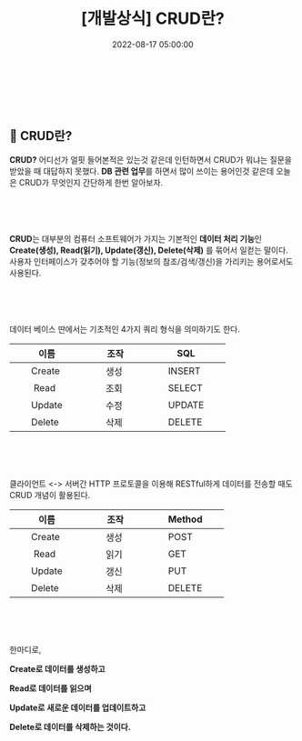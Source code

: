 ﻿---
permalink: /2022-08-17-CRUD란/
published: true
title: "[개발상식] CRUD란?"
date: 2022-08-17 05:00:00
toc: true
toc_sticky: true
toc_label: "CRUD란"
categories:
- 개발상식
tags:
- CRUD
- 개발상식
- DB
- REST API
---

<br><br><br>

  

## 👀 CRUD란?

**CRUD?** 어디선가 얼핏 들어본적은 있는것 같은데 인턴하면서 CRUD가 뭐냐는 질문을 받았을 때 대답하지 못했다. **DB 관련 업무**를 하면서 많이 쓰이는 용어인것 같은데 오늘은 CRUD가 무엇인지 간단하게 한번 알아보자.

  

<br><br><br>

  

**CRUD**는 대부분의 컴퓨터 소프트웨어가 가지는 기본적인 **데이터 처리 기능**인 **Create(생성), Read(읽기), Update(갱신), Delete(삭제)** 를 묶어서 일컫는 말이다. 사용자 인터페이스가 갖추어야 할 기능(정보의 참조/검색/갱신)을 가리키는 용어로서도 사용된다.

  

<br><br><br>

데이터 베이스 딴에서는 기초적인 4가지 쿼리 형식을 의미하기도 한다.

|&nbsp;&nbsp;&nbsp;&nbsp;&nbsp;&nbsp;&nbsp;이름&nbsp;&nbsp;&nbsp;&nbsp;&nbsp;&nbsp;&nbsp;|&nbsp;&nbsp;&nbsp;&nbsp;&nbsp;&nbsp;&nbsp;조작&nbsp;&nbsp;&nbsp;&nbsp;&nbsp;&nbsp;&nbsp;|&nbsp;&nbsp;&nbsp;&nbsp;&nbsp;&nbsp;&nbsp;SQL&nbsp;&nbsp;&nbsp;&nbsp;&nbsp;&nbsp;&nbsp;|
|---|---|---|
| &nbsp;&nbsp;&nbsp;&nbsp;&nbsp;&nbsp;&nbsp;Create &nbsp;&nbsp;&nbsp;&nbsp;&nbsp;&nbsp;&nbsp;|&nbsp;&nbsp;&nbsp;&nbsp;&nbsp;&nbsp;&nbsp;생성&nbsp;&nbsp;&nbsp;&nbsp;&nbsp;&nbsp;&nbsp; | &nbsp;&nbsp;&nbsp;&nbsp;&nbsp;&nbsp;&nbsp;INSERT&nbsp;&nbsp;&nbsp;&nbsp;&nbsp;&nbsp;&nbsp; |
| &nbsp;&nbsp;&nbsp;&nbsp;&nbsp;&nbsp;&nbsp;&nbsp;Read&nbsp;&nbsp;&nbsp;&nbsp;&nbsp; | &nbsp;&nbsp;&nbsp;&nbsp;&nbsp;&nbsp;&nbsp;조회&nbsp;&nbsp;&nbsp;&nbsp;&nbsp;&nbsp;&nbsp; |&nbsp;&nbsp;&nbsp;&nbsp;&nbsp;&nbsp;&nbsp;SELECT&nbsp;&nbsp;&nbsp;&nbsp;&nbsp;&nbsp;&nbsp; |
| &nbsp;&nbsp;&nbsp;&nbsp;&nbsp;&nbsp;&nbsp;Update&nbsp;&nbsp;&nbsp;&nbsp;&nbsp;&nbsp;&nbsp; | &nbsp;&nbsp;&nbsp;&nbsp;&nbsp;&nbsp;&nbsp;수정 &nbsp;&nbsp;&nbsp;&nbsp;&nbsp;&nbsp;&nbsp;| &nbsp;&nbsp;&nbsp;&nbsp;&nbsp;&nbsp;&nbsp;UPDATE&nbsp;&nbsp;&nbsp;&nbsp;&nbsp;&nbsp;&nbsp; |
| &nbsp;&nbsp;&nbsp;&nbsp;&nbsp;&nbsp;&nbsp;Delete &nbsp;&nbsp;&nbsp;&nbsp;&nbsp;&nbsp;&nbsp;| &nbsp;&nbsp;&nbsp;&nbsp;&nbsp;&nbsp;&nbsp;삭제&nbsp;&nbsp;&nbsp;&nbsp;&nbsp;&nbsp;&nbsp; | &nbsp;&nbsp;&nbsp;&nbsp;&nbsp;&nbsp;&nbsp;DELETE&nbsp;&nbsp;&nbsp;&nbsp;&nbsp;&nbsp;&nbsp; |


<br><br><br>

클라이언트 <-> 서버간 HTTP 프로토콜을 이용해 RESTful하게 데이터를 전송할 때도 CRUD 개념이 활용된다.




|&nbsp;&nbsp;&nbsp;&nbsp;&nbsp;&nbsp;&nbsp;이름&nbsp;&nbsp;&nbsp;&nbsp;&nbsp;&nbsp;&nbsp;|&nbsp;&nbsp;&nbsp;&nbsp;&nbsp;&nbsp;&nbsp;조작&nbsp;&nbsp;&nbsp;&nbsp;&nbsp;&nbsp;&nbsp;|&nbsp;&nbsp;&nbsp;&nbsp;&nbsp;&nbsp;&nbsp;Method&nbsp;&nbsp;&nbsp;&nbsp;&nbsp;&nbsp;&nbsp;|
|---|---|---|
| &nbsp;&nbsp;&nbsp;&nbsp;&nbsp;&nbsp;&nbsp;Create &nbsp;&nbsp;&nbsp;&nbsp;&nbsp;&nbsp;&nbsp;|&nbsp;&nbsp;&nbsp;&nbsp;&nbsp;&nbsp;&nbsp;생성&nbsp;&nbsp;&nbsp;&nbsp;&nbsp;&nbsp;&nbsp; | &nbsp;&nbsp;&nbsp;&nbsp;&nbsp;&nbsp;&nbsp;POST&nbsp;&nbsp;&nbsp;&nbsp;&nbsp;&nbsp;&nbsp; |
| &nbsp;&nbsp;&nbsp;&nbsp;&nbsp;&nbsp;&nbsp;&nbsp;Read&nbsp;&nbsp;&nbsp;&nbsp;&nbsp; | &nbsp;&nbsp;&nbsp;&nbsp;&nbsp;&nbsp;&nbsp;읽기&nbsp;&nbsp;&nbsp;&nbsp;&nbsp;&nbsp;&nbsp; |&nbsp;&nbsp;&nbsp;&nbsp;&nbsp;&nbsp;&nbsp;GET&nbsp;&nbsp;&nbsp;&nbsp;&nbsp;&nbsp;&nbsp; |
| &nbsp;&nbsp;&nbsp;&nbsp;&nbsp;&nbsp;&nbsp;Update&nbsp;&nbsp;&nbsp;&nbsp;&nbsp;&nbsp;&nbsp; | &nbsp;&nbsp;&nbsp;&nbsp;&nbsp;&nbsp;&nbsp;갱신 &nbsp;&nbsp;&nbsp;&nbsp;&nbsp;&nbsp;&nbsp;| &nbsp;&nbsp;&nbsp;&nbsp;&nbsp;&nbsp;&nbsp;PUT&nbsp;&nbsp;&nbsp;&nbsp;&nbsp;&nbsp;&nbsp; |
| &nbsp;&nbsp;&nbsp;&nbsp;&nbsp;&nbsp;&nbsp;Delete &nbsp;&nbsp;&nbsp;&nbsp;&nbsp;&nbsp;&nbsp;| &nbsp;&nbsp;&nbsp;&nbsp;&nbsp;&nbsp;&nbsp;삭제&nbsp;&nbsp;&nbsp;&nbsp;&nbsp;&nbsp;&nbsp; | &nbsp;&nbsp;&nbsp;&nbsp;&nbsp;&nbsp;&nbsp;DELETE&nbsp;&nbsp;&nbsp;&nbsp;&nbsp;&nbsp;&nbsp; |

<br><br><br>

한마디로,

**Create로 데이터를 생성하고**

**Read로 데이터를 읽으며**

**Update로 새로운 데이터를 업데이트하고**

**Delete로 데이터를 삭제하는 것이다.**

  

<br><br><br>
